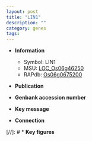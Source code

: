 ```yaml
---
layout: post
title: "LIN1"
description: ""
category: genes
tags: 
---
```


* **Information**  
    + Symbol: LIN1  
    + MSU: [LOC_Os06g46250](http://rice.uga.edu/cgi-bin/ORF_infopage.cgi?orf=LOC_Os06g46250)  
    + RAPdb: [Os06g0675200](http://rapdb.dna.affrc.go.jp/viewer/gbrowse_details/irgsp1?name=Os06g0675200)  

* **Publication**  

* **Genbank accession number**  

* **Key message**  

* **Connection**  

[//]: # * **Key figures**  


